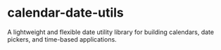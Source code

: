 # calendar-date-utils
A lightweight and flexible date utility library for building calendars, date pickers, and time-based applications.
